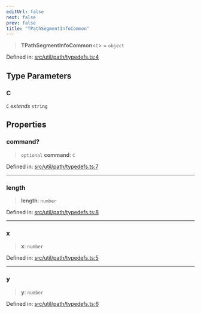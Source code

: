 ```yaml
---
editUrl: false
next: false
prev: false
title: "TPathSegmentInfoCommon"
---
```


> **TPathSegmentInfoCommon**\<`C`\> = `object`

Defined in: [src/util/path/typedefs.ts:4](https://github.com/fabricjs/fabric.js/blob/fea1b29b7495d9634e300bd4bfa43de097745805/src/util/path/typedefs.ts#L4)

## Type Parameters

### C

`C` *extends* `string`

## Properties

### command?

> `optional` **command**: `C`

Defined in: [src/util/path/typedefs.ts:7](https://github.com/fabricjs/fabric.js/blob/fea1b29b7495d9634e300bd4bfa43de097745805/src/util/path/typedefs.ts#L7)

***

### length

> **length**: `number`

Defined in: [src/util/path/typedefs.ts:8](https://github.com/fabricjs/fabric.js/blob/fea1b29b7495d9634e300bd4bfa43de097745805/src/util/path/typedefs.ts#L8)

***

### x

> **x**: `number`

Defined in: [src/util/path/typedefs.ts:5](https://github.com/fabricjs/fabric.js/blob/fea1b29b7495d9634e300bd4bfa43de097745805/src/util/path/typedefs.ts#L5)

***

### y

> **y**: `number`

Defined in: [src/util/path/typedefs.ts:6](https://github.com/fabricjs/fabric.js/blob/fea1b29b7495d9634e300bd4bfa43de097745805/src/util/path/typedefs.ts#L6)
